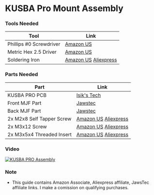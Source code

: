 # KUSBA Pro Mount Assembly

### Tools Needed
| Tool                    | Link |
|---|---|
| Phillips #0 Screwdriver |[Amazon US](https://amzn.to/3SBHJuH)|
| Metric Hex 2.5 Driver   |[Amazon US](https://amzn.to/473705w)|
| Soldering Iron          |[Amazon US](https://amzn.to/3ssW5TC) [Aliexpress](https://s.click.aliexpress.com/e/_DBhTVYR)|

### Parts Needed
| Part                       | Link |
|---|---|
| KUSBA PRO PCB              | [Isik's Tech](https://store.isiks.tech/products/kusba-pro) |
| Front MJF Part             | [Jawstec](https://www.jawstec.com/3d-printing-service/?aff=6)|
| Back MJF Part              | [Jawstec](https://www.jawstec.com/3d-printing-service/?aff=6)|
| 2x M2x8 Self Tapper Screw  |[Amazon US](https://amzn.to/49wyDp5) [Aliexpress](https://s.click.aliexpress.com/e/_DeJRkcL)|
| 2x M3x12 Screw             |[Amazon US](https://amzn.to/3ssW2XW) [Aliexpress](https://s.click.aliexpress.com/e/_DD2Wxyr)|
| 2x M3x5x4 Threaded Insert  |[Amazon US](https://amzn.to/4736XXo) [Aliexpress](https://s.click.aliexpress.com/e/_DkG3oHz)|

### Video
[![KUSBA PRO Assembly](https://img.youtube.com/vi/K55Uk8NYE5w/0.jpg)](https://www.youtube.com/watch?v=K55Uk8NYE5w)

### Note
- This guide contains Amazon Associate, Aliexpress affiliate, JawsTec affiliate links. I make a comission on qualifying purchases.
